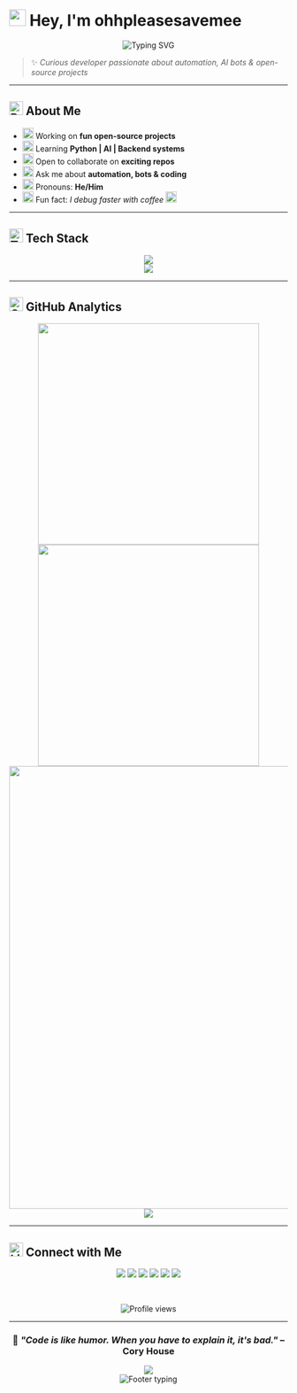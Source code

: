 # <img src="https://raw.githubusercontent.com/MartinHeinz/MartinHeinz/master/wave.gif" width="30px"> Hey, I'm **ohhpleasesavemee**

<div align="center">
<img src="https://readme-typing-svg.herokuapp.com?font=Fira+Code&size=18&pause=1000&color=F75C7E&center=true&width=400&lines=Building+cool+stuff+%7C+AI+%26+Python;Breaking+things+%26+fixing+them+better" alt="Typing SVG" />
</div>

> ✨ *Curious developer passionate about automation, AI bots & open-source projects*

---

## <img src="https://raw.githubusercontent.com/Tarikul-Islam-Anik/Animated-Fluent-Emojis/master/Emojis/Travel%20and%20places/Rocket.png" alt="Rocket" width="25" height="25" /> About Me
- <img src="https://raw.githubusercontent.com/Tarikul-Islam-Anik/Animated-Fluent-Emojis/master/Emojis/Objects/Telescope.png" alt="Telescope" width="20" height="20" /> Working on **fun open-source projects**  
- <img src="https://raw.githubusercontent.com/Tarikul-Islam-Anik/Animated-Fluent-Emojis/master/Emojis/Animals/Seedling.png" alt="Seedling" width="20" height="20" /> Learning **Python | AI | Backend systems**  
- <img src="https://raw.githubusercontent.com/Tarikul-Islam-Anik/Animated-Fluent-Emojis/master/Emojis/People/Busts%20in%20Silhouette.png" alt="Collaboration" width="20" height="20" /> Open to collaborate on **exciting repos**  
- <img src="https://raw.githubusercontent.com/Tarikul-Islam-Anik/Animated-Fluent-Emojis/master/Emojis/Smilies/Speech%20Balloon.png" alt="Speech" width="20" height="20" /> Ask me about **automation, bots & coding**  
- <img src="https://raw.githubusercontent.com/Tarikul-Islam-Anik/Animated-Fluent-Emojis/master/Emojis/Smilies/Grinning%20Face.png" alt="Grinning" width="20" height="20" /> Pronouns: **He/Him**  
- <img src="https://raw.githubusercontent.com/Tarikul-Islam-Anik/Animated-Fluent-Emojis/master/Emojis/Travel%20and%20places/High%20Voltage.png" alt="Zap" width="20" height="20" /> Fun fact: *I debug faster with coffee* <img src="https://raw.githubusercontent.com/Tarikul-Islam-Anik/Animated-Fluent-Emojis/master/Emojis/Food/Hot%20Beverage.png" alt="Coffee" width="20" height="20" />

---

## <img src="https://raw.githubusercontent.com/Tarikul-Islam-Anik/Animated-Fluent-Emojis/master/Emojis/Objects/Hammer%20and%20Wrench.png" alt="Tools" width="25" height="25" /> Tech Stack

<div align="center">

<img src="https://skillicons.dev/icons?i=python,js,react,nodejs,flask,firebase" />
<br/>
<img src="https://skillicons.dev/icons?i=git,linux,vscode,github" />

</div>

---

## <img src="https://raw.githubusercontent.com/Tarikul-Islam-Anik/Animated-Fluent-Emojis/master/Emojis/Objects/Bar%20Chart.png" alt="Chart" width="25" height="25" /> GitHub Analytics

<div align="center">
  
<img width="400" src="https://github-readme-streak-stats.herokuapp.com?user=ohhpleasesavemee&theme=vue-dark&hide_border=true&stroke=FFDD00&ring=FF6B6B&fire=4ECDC4&currStreakLabel=4ECDC4" />

<img width="400" src="https://github-readme-stats.vercel.app/api?username=ohhpleasesavemee&show_icons=true&theme=vue-dark&hide_border=true&title_color=FF6B6B&icon_color=4ECDC4&text_color=FFDD00&bg_color=0D1117" />

</div>

<div align="center">
<img width="800" src="https://github-readme-stats.vercel.app/api/top-langs/?username=ohhpleasesavemee&theme=vue-dark&hide_border=false&layout=compact&title_color=FF6B6B&text_color=4ECDC4&bg_color=0D1117&border_color=FF6B6B&card_width=800" />
</div>

<div align="center">
<img src="https://github-readme-activity-graph.vercel.app/graph?username=ohhpleasesavemee&custom_title=Contribution%20Graph&bg_color=0D1117&color=4ECDC4&line=FFDD00&point=FF6B6B&area=true&hide_border=true" />
</div>

---

## <img src="https://raw.githubusercontent.com/Tarikul-Islam-Anik/Animated-Fluent-Emojis/master/Emojis/Objects/Link.png" alt="Link" width="25" height="25" /> Connect with Me

<p align="center">
<a href="https://linkedin.com/in/yourusername"><img src="https://img.shields.io/badge/LinkedIn-0077B5?style=flat-square&logo=linkedin&logoColor=white"/></a>
<a href="https://twitter.com/yourusername"><img src="https://img.shields.io/badge/Twitter-1DA1F2?style=flat-square&logo=twitter&logoColor=white"/></a>
<a href="https://instagram.com/yourusername"><img src="https://img.shields.io/badge/Instagram-E4405F?style=flat-square&logo=instagram&logoColor=white"/></a>
<a href="https://discord.gg/yourdiscord"><img src="https://img.shields.io/badge/Discord-7289DA?style=flat-square&logo=discord&logoColor=white"/></a>
<a href="mailto:your.email@example.com"><img src="https://img.shields.io/badge/Gmail-D14836?style=flat-square&logo=gmail&logoColor=white"/></a>
<a href="https://t.me/yourusername"><img src="https://img.shields.io/badge/Telegram-2CA5E0?style=flat-square&logo=telegram&logoColor=white"/></a>
</p>

<br/>

<p align="center">
<img src="https://komarev.com/ghpvc/?username=ohhpleasesavemee&style=flat-square&color=blue" alt="Profile views"/>
</p>

---

<div align="center">

### 💭 *"Code is like humor. When you have to explain it, it's bad."* – Cory House

<img src="https://capsule-render.vercel.app/api?type=waving&color=gradient&customColorList=6,11,20&height=180&section=footer&text=Thanks%20for%20visiting!&fontSize=42&fontColor=fff&animation=twinkling&fontAlignY=65"/>

</div>

<div align="center">
<img src="https://readme-typing-svg.herokuapp.com?font=Fira+Code&size=14&pause=3000&color=4ECDC4&center=true&width=600&lines=🚀+Building+the+future+one+commit+at+a+time;💡+Always+learning%2C+always+growing;🔥+Passionate+about+AI+and+automation;⚡+Let's+create+something+amazing+together!" alt="Footer typing" />
</div>
